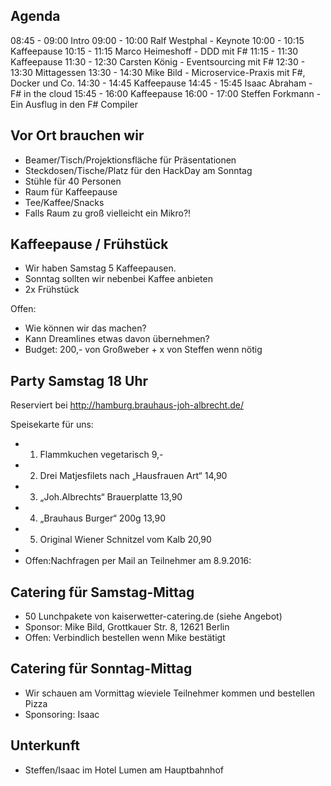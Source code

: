 Agenda
------

  08:45 - 09:00 Intro
  09:00 - 10:00 Ralf Westphal - Keynote
  10:00 - 10:15 Kaffeepause
  10:15 - 11:15 Marco Heimeshoff - DDD mit F#
  11:15 - 11:30 Kaffeepause
  11:30 - 12:30 Carsten König - Eventsourcing mit F#
  12:30 - 13:30 Mittagessen
  13:30 - 14:30 Mike Bild - Microservice-Praxis mit F#, Docker und Co.
  14:30 - 14:45 Kaffeepause
  14:45 - 15:45 Isaac Abraham - F# in the cloud
  15:45 - 16:00 Kaffeepause
  16:00 - 17:00 Steffen Forkmann - Ein Ausflug in den F# Compiler

Vor Ort brauchen wir
--------------------

  * Beamer/Tisch/Projektionsfläche für Präsentationen
  * Steckdosen/Tische/Platz für den HackDay am Sonntag
  * Stühle für 40 Personen
  * Raum für Kaffeepause
  * Tee/Kaffee/Snacks
  * Falls Raum zu groß vielleicht ein Mikro?!

Kaffeepause / Frühstück
-----------------------

* Wir haben Samstag 5 Kaffeepausen.
* Sonntag sollten wir nebenbei Kaffee anbieten
* 2x Frühstück

Offen: 
  * Wie können wir das machen?
  * Kann Dreamlines etwas davon übernehmen?
  * Budget: 200,- von Großweber + x von Steffen wenn nötig

Party Samstag 18 Uhr
--------------------

  Reserviert bei http://hamburg.brauhaus-joh-albrecht.de/
   
   Speisekarte für uns:
 * 1) Flammkuchen vegetarisch 9,-
 * 2) Drei Matjesfilets nach „Hausfrauen Art“ 14,90
 * 3) „Joh.Albrechts“ Brauerplatte 13,90
 * 4) „Brauhaus Burger“ 200g 13,90
 * 5) Original Wiener Schnitzel vom Kalb 20,90
 * 
 * Offen:Nachfragen per Mail an Teilnehmer am 8.9.2016:

Catering für Samstag-Mittag
---------------------------

 * 50 Lunchpakete von kaiserwetter-catering.de (siehe Angebot)
 * Sponsor: Mike Bild, Grottkauer Str. 8, 12621 Berlin
 * Offen: Verbindlich bestellen wenn Mike bestätigt

Catering für Sonntag-Mittag
---------------------------
  * Wir schauen am Vormittag wieviele Teilnehmer kommen und bestellen Pizza
  * Sponsoring: Isaac

Unterkunft
----------
  * Steffen/Isaac im Hotel Lumen am Hauptbahnhof 